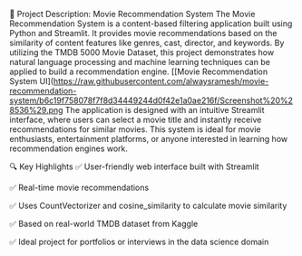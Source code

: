 📌 Project Description: Movie Recommendation System
The Movie Recommendation System is a content-based filtering application built using Python and Streamlit. It provides movie recommendations based on the similarity of content features like genres, cast, director, and keywords. By utilizing the TMDB 5000 Movie Dataset, this project demonstrates how natural language processing and machine learning techniques can be applied to build a recommendation engine.
[[Movie Recommendation System UI](https://raw.githubusercontent.com/alwaysramesh/movie-recommendation-system/b6c19f758078f7f8d34449244d0f42e1a0ae216f/Screenshot%20%28536%29.png
The application is designed with an intuitive Streamlit interface, where users can select a movie title and instantly receive recommendations for similar movies. This system is ideal for movie enthusiasts, entertainment platforms, or anyone interested in learning how recommendation engines work.

🔍 Key Highlights
✅ User-friendly web interface built with Streamlit

✅ Real-time movie recommendations

✅ Uses CountVectorizer and cosine_similarity to calculate movie similarity

✅ Based on real-world TMDB dataset from Kaggle

✅ Ideal project for portfolios or interviews in the data science domain
